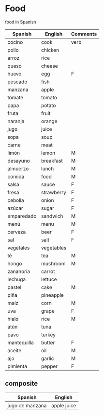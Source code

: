 # Food

food in Spanish

| Spanish | English | Comments |
| ----- | ------- | -------- |
| cocino | cook | verb |
| pollo | chicken | |
| arroz | rice | |
| queso | cheese | |
| huevo | egg | F |
| pescado | fish | |
| manzana | apple | |
| tomate | tomato | |
| papa | potato | |
| fruta | fruit | |
| naranja | orange | |
| jugo | juice | |
| sopa | soup | |
| carne | meat | |
| limón | lemon | M |
| desayuno | breakfast | M |
| almuerzo | lunch | M |
| comida | food | M |
| salsa | sauce | F |
| fresa | strawberry | F |
| cebolla | onion | F |
| azúcar | sugar | F |
| emparedado | sandwich | M |
| menú | menu | M |
| cerveza | beer | F |
| sal | salt | F |
| vegetales | vegetables | |
| té | tea | M |
| hongo | mushroom | M |
| zanahoria | carrot |  |
| lechuga | lettuce |  |
| pastel | cake | M |
| piña | pineapple | |
| maíz | corn | M |
| uva | grape | F |
| hielo | rice | M |
| atún | tuna | |
| pavo | turkey | |
| mantequilla | butter | F |
| aceite | oil | M |
| ajo | garlic | M |
| pimienta | pepper | F |


## composite

| Spanish | English |
| ----- | ------- |
| jugo de manzana | apple juice |
